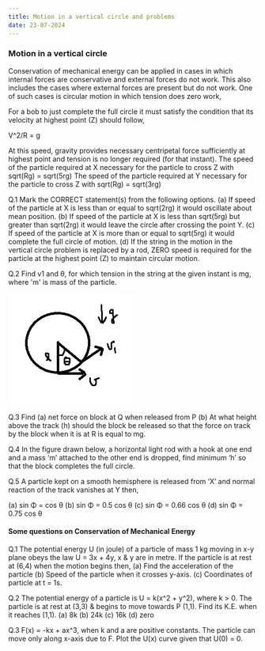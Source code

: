 ```yaml
---
title: Motion in a vertical circle and problems
date: 23-07-2024
---
```


### Motion in a vertical circle

Conservation of mechanical energy can be applied in cases in which internal forces are conservative and external forces do not work. This also includes the cases where external forces are present but do not work. One of such cases is circular motion in which tension does zero work,
 
For a bob to just complete the full circle it must satisfy the condition that its velocity at highest point (Z) should follow,

V^2/R = g

At this speed, gravity provides necessary centripetal force sufficiently at highest point and tension is no longer required (for that instant).
The speed of the particle required at X necessary for the particle to cross Z with sqrt(Rg) = sqrt(5rg)
The speed of the particle required at Y necessary for the particle to cross Z with sqrt(Rg) = sqrt(3rg)

Q.1 Mark the CORRECT statement(s) from the following options.
(a) If speed of the particle at X is less than or equal to sqrt(2rg) it would oscillate about mean position.
(b) If speed of the particle at X is less than sqrt(5rg) but greater than sqrt(2rg) it would leave the circle after crossing the point Y.
(c) If speed of the particle at X is more than or equal to sqrt(5rg) it would complete the full circle of motion.
(d) If the string in the motion in the vertical circle problem is replaced by a rod, ZERO speed is required for the particle at the highest point (Z) to maintain circular motion.

Q.2 Find v1 and θ, for which tension in the string at the given instant is mg, where 'm' is mass of the particle.

![Particle connected to a string traversing a vertical circular motion](_posts/fig_1_1.jpg "Figure 1")
 
Q.3 Find (a) net force on block at Q when released from P (b) At what height above the track (h) should the block be released so that the force on track by the block when it is at R is equal to mg.
 
Q.4 In the figure drawn below, a horizontal light rod with a hook at one end and a mass ‘m’ attached to the other end is dropped, find minimum ‘h’ so that the block completes the full circle.
 
Q.5 A particle kept on a smooth hemisphere is released from ‘X’ and normal reaction of the track vanishes at Y then,
 
(a) sin Φ = cos θ (b) sin Φ = 0.5 cos θ (c) sin Φ = 0.66 cos θ (d) sin Φ = 0.75 cos θ

#### Some questions on Conservation of Mechanical Energy

Q.1 The potential energy U (in joule) of a particle of mass 1 kg moving in x-y plane obeys the law U = 3x + 4y, x & y are in metre. If the particle is at rest at (6,4) when the motion begins then,
(a) Find the acceleration of the particle
(b) Speed of the particle when it crosses y-axis.
(c) Coordinates of particle at t = 1s.

Q.2 The potential energy of a particle is U = k(x^2 + y^2), where k > 0. The particle is at rest at (3,3) & begins to move towards P (1,1). Find its K.E. when it reaches (1,1).
(a) 8k (b) 24k (c) 16k (d) zero

Q.3 F(x) = -kx + ax^3, when k and a are positive constants. The particle can move only along x-axis due to F. Plot the U(x) curve given that U(0) = 0.


